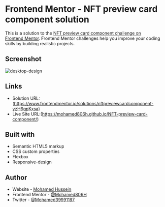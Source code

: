 # Frontend Mentor - NFT preview card component solution

This is a solution to the [NFT preview card component challenge on Frontend Mentor](https://www.frontendmentor.io/challenges/nft-preview-card-component-SbdUL_w0U). Frontend Mentor challenges help you improve your coding skills by building realistic projects. 

## Screenshot

![desktop-design](https://user-images.githubusercontent.com/91362640/198155670-47ff26b5-2546-4296-a837-b852947eac13.jpg)


## Links

- Solution URL:(https://www.frontendmentor.io/solutions/nftpreviewcardcomponent-yzH6qpKxsa)
- Live Site URL:(https://mohamed806h.github.io/NFT-preview-card-component/)

## Built with

- Semantic HTML5 markup
- CSS custom properties
- Flexbox
- Responsive-design

## Author

- Website - [Mohamed Hussein](https://mohameds7s-portfolio.netlify.app/)
- Frontend Mentor - [@Mohamed806H](https://www.frontendmentor.io/profile/Mohamed806H)
- Twitter - [@Mohamed39991187](https://www.twitter.com/Mohamed39991187)
